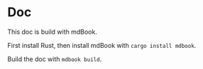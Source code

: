 Doc
====

This doc is build with mdBook.


First install Rust, then install mdBook with `cargo install mdbook`.

Build the doc with `mdbook build`.
